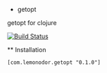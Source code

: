 * getopt

getopt for clojure

[![Build Status](https://travis-ci.org/wiseman/clj-getopt.png?branch=master)](https://travis-ci.org/wiseman/clj-getopt)

** Installation

```
[com.lemonodor.getopt "0.1.0"]
```
